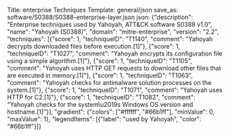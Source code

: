 Title: enterprise Techniques
Template: general/json
save_as: software/S0388/S0388-enterprise-layer.json
json: {"description": "Enterprise techniques used by Yahoyah, ATT&CK software S0388 v1.0", "name": "Yahoyah (S0388)", "domain": "mitre-enterprise", "version": "2.2", "techniques": [{"score": 1, "techniqueID": "T1140", "comment": "Yahoyah decrypts downloaded files before execution.[1]"}, {"score": 1, "techniqueID": "T1027", "comment": "Yahoyah encrypts its configuration file using a simple algorithm.[1]"}, {"score": 1, "techniqueID": "T1105", "comment": "Yahoyah uses HTTP GET requests to download other files that are executed in memory.[1]"}, {"score": 1, "techniqueID": "T1063", "comment": "Yahoyah checks for antimalware solution processes on the system.[1]"}, {"score": 1, "techniqueID": "T1071", "comment": "Yahoyah uses HTTP for C2.[1]"}, {"score": 1, "techniqueID": "T1082", "comment": "Yahoyah checks for the system\u2019s Windows OS version and hostname.[1]"}], "gradient": {"colors": ["#ffffff", "#66b1ff"], "minValue": 0, "maxValue": 1}, "legendItems": [{"label": "used by Yahoyah", "color": "#66b1ff"}]}